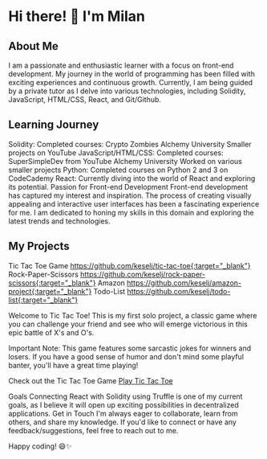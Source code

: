 # Hi there! 👋 I'm Milan

## About Me

I am a passionate and enthusiastic learner with a focus on front-end development. My journey in the world of programming has been filled with exciting experiences and continuous growth. Currently, I am being guided by a private tutor as I delve into various technologies, including Solidity, JavaScript, HTML/CSS, React, and Git/Github.

## Learning Journey

Solidity:
Completed courses:
Crypto Zombies
Alchemy University
Smaller projects on YouTube
JavaScript/HTML/CSS:
Completed courses:
SuperSimpleDev from YouTube
Alchemy University
Worked on various smaller projects
Python:
Completed courses on Python 2 and 3 on CodeCademy
React:
Currently diving into the world of React and exploring its potential.
Passion for Front-end Development
Front-end development has captured my interest and inspiration. The process of creating visually appealing and interactive user interfaces has been a fascinating experience for me. I am dedicated to honing my skills in this domain and exploring the latest trends and technologies.

## My Projects
Tic Tac Toe Game
https://github.com/keselj/tic-tac-toe{:target="_blank"}
Rock-Paper-Scissors
https://github.com/keselj/rock-paper-scissors{:target="_blank"}
Amazon
https://github.com/keselj/amazon-project{:target="_blank"}
Todo-List
https://github.com/keselj/todo-list{:target="_blank"}

Welcome to Tic Tac Toe! This is my first solo project, a classic game where you can challenge your friend and see who will emerge victorious in this epic battle of X's and O's.

Important Note: This game features some sarcastic jokes for winners and losers. If you have a good sense of humor and don't mind some playful banter, you'll have a great time playing!

Check out the Tic Tac Toe Game
[Play Tic Tac Toe](https://64c2c4f8d4dc35006bfc631b--delicate-kangaroo-73407f.netlify.app/)

Goals
Connecting React with Solidity using Truffle is one of my current goals, as I believe it will open up exciting possibilities in decentralized applications.
Get in Touch
I'm always eager to collaborate, learn from others, and share my knowledge. If you'd like to connect or have any feedback/suggestions, feel free to reach out to me.

Happy coding! 😄✨
